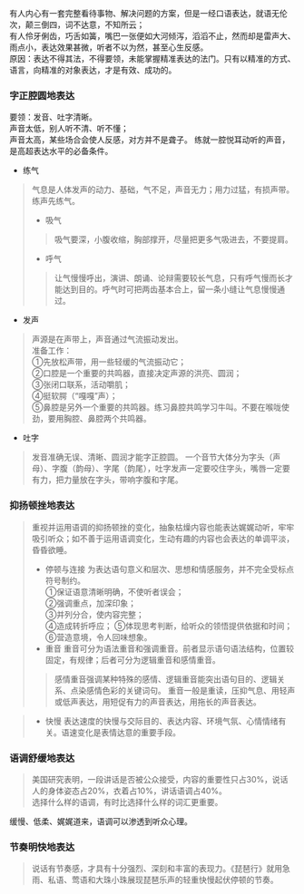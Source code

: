 有人内心有一套完整看待事物、解决问题的方案，但是一经口语表达，就语无伦次，颠三倒四，词不达意，不知所云；  
有人伶牙俐齿，巧舌如簧，嘴巴一张便如大河倾泻，滔滔不止，然而却是雷声大、雨点小，表达效果甚微，听者不以为然，甚至心生反感。  
原因：表达不得其法，不得要领，未能掌握精准表达的法门。只有以精准的方式、语言，向精准的对象表达，才是有效、成功的。  

### 字正腔圆地表达
要领：发音、吐字清晰。  
声音太低，别人听不清、听不懂；  
声音太高，某些场合会使人反感，对方并不是聋子。
练就一腔悦耳动听的声音，是高超表达水平的必备条件。
- 练气
>气息是人体发声的动力、基础，气不足，声音无力；用力过猛，有损声带。练声先练气。
>- 吸气
>>吸气要深，小腹收缩，胸部撑开，尽量把更多气吸进去，不要提肩。
>- 呼气
>>让气慢慢呼出，演讲、朗诵、论辩需要较长气息，只有呼气慢而长才能达到目的。呼气时可把两齿基本合上，留一条小缝让气息慢慢通过。

- 发声
>声源是在声带上，声音通过气流振动发出。  
准备工作：  
①先放松声带，用一些轻缓的气流振动它；  
②口腔是一个重要的共鸣器，直接决定声源的洪亮、圆润；  
③张闭口联系，活动嚼肌；  
④挺软腭（“嘎嘎”声）；  
⑤鼻腔是另外一个重要的共鸣器。练习鼻腔共鸣学习牛叫。不要在喉咙使劲，要用胸腔、鼻腔两个共鸣器。  

- 吐字
>发音准确无误、清晰、圆润才能字正腔圆。
一个音节大体分为字头（声母）、字腹（韵母）、字尾（韵尾），吐字发声一定要咬住字头，嘴唇一定要有力，把力量放在字头，带响字腹和字尾。

### 抑扬顿挫地表达
>重视并运用语调的抑扬顿挫的变化，抽象枯燥内容也能表达娓娓动听，牢牢吸引听众；如不善于运用语调变化，生动有趣的内容也会表达的单调平淡，昏昏欲睡。
>- 停顿与连接
>为表达语句意义和层次、思想和情感服务，并不完全受标点符号制约。  
①保证语意清晰明确，不使听者误会；  
②强调重点，加深印象；  
③并列分合，使内容完整；  
④造成转折呼应；
⑤体现思考判断，给听众的领悟提供依据和时间；  
⑥营造意境，令人回味想象。
>- 重音
>重音可分为语法重音和强调重音。前者显示语句语法结构，位置较固定，有规律；后者可分为逻辑重音和感情重音。
>>感情重音强调某种特殊的感情、逻辑重音能突出语句目的、逻辑关系、点染感情色彩的关键词句。
> 重音一般是重读，压抑气息、用轻声或低声表达，用短促有力的声音表达，用拖长的声音表达。

>- 快慢
>表达速度的快慢与交际目的、表达内容、环境气氛、心情情绪有关。语速变化是表情达意的重要手段。

### 语调舒缓地表达
>美国研究表明，一段讲话是否被公众接受，内容的重要性只占30%，说话人的身体姿态占20%，衣着占10%，讲话语调占40%。  
选择什么样的语调，有时比选择什么样的词汇更重要。  
>
缓慢、低柔、娓娓道来，语调可以渗透到听众心理。

### 节奏明快地表达
>说话有节奏感，才具有十分强烈、深刻和丰富的表现力。《琵琶行》就用急雨、私语、莺语和大珠小珠展现琵琶乐声的轻重快慢起伏停顿的节奏。  
